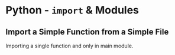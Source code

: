# Python - `import` & Modules

## Import a Simple Function from a Simple File
Importing a single function and only in main module.
